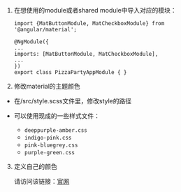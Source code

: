 

1. 在想使用的module或者shared module中导入对应的模块：

    ```
    import {MatButtonModule, MatCheckboxModule} from '@angular/material';

    @NgModule({
    ...
    imports: [MatButtonModule, MatCheckboxModule],
    ...
    })
    export class PizzaPartyAppModule { }
    ```

2. 修改material的主题颜色

* 在/src/style.scss文件里，修改style的路径
* 可以使用现成的一些样式文件：

    * `deeppurple-amber.css`
    * `indigo-pink.css`
    * `pink-bluegrey.css`
    * `purple-green.css`


3. 定义自己的颜色

    请访问该链接：[官网](https://material.angular.io/guide/theming#defining-a-custom-theme)